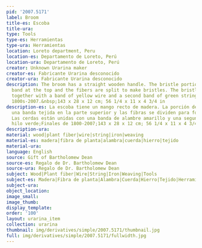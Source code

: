 ```yaml
---
pid: '2007.5171'
label: Broom
title-es: Escoba
title-ura:
type: Tools
type-es: Herramientas
type-ura: Herramientas
location: Loreto department, Peru
location-es: Departamento de Loreto, Perú
location-ura: Departamento de Loreto, Perú
creator: Unknown Urarina maker
creator-es: Fabricante Urarina desconocido
creator-ura: Fabricante Urarina desconocido
description: The broom has a straight wooden handle. The bristle portion has a woven
  band at the top and the fibers are split to make bristles. The bristles are bound
  together with a band of yellow wire and a second band of green string.&nbsp;Late
  1800s-2007.&nbsp;143 x 28 x 12 cm; 56 1/4 x 11 x 4 3/4 in
description-es: La escoba tiene un mango recto de madera. La porción de cerdas tiene
  una banda tejida en la parte superior y las fibras se dividen para formar cerdas.
  Las cerdas están unidas con una banda de alambre amarillo y una segunda banda de
  hilo verde;Finales de 1800-2007;143 x 28 x 12 cm; 56 1/4 x 11 x 4 3/4 pulgadas
description-ura:
material: wood|plant fiber|wire|string|iron|weaving
material-es: madera|fibra de planta|alambra|cuerda|hierro|tejido
material-ura:
language: English
source: Gift of Bartholomew Dean
source-es: Regalo de Dr. Bartholomew Dean
source-ura: Regalo de Dr. Bartholomew Dean
subject: Wood|Plant fiber|Wire|String|Iron|Weaving|Tools
subject-es: Madera|Fibra de planta|Alambra|Cuerda|Hierro|Tejido|Herramientas
subject-ura:
object_location:
image_small:
image_thumb:
display_template:
order: '100'
layout: urarina_item
collection: urarina
thumbnail: img/derivatives/simple/2007.5171/thumbnail.jpg
full: img/derivatives/simple/2007.5171/fullwidth.jpg
---
```

